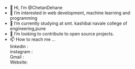 - 👋 Hi, I’m @ChetanDehane
- 👀 I’m interested in web development, machine learning and programming
- 🌱 I’m currently studying at smt. kashibai navale college of engineering,pune
- 💞️ I’m looking to contribute to open source projects.
- 📫 How to reach me ... <br>
      linkedin :<a href = https://www.linkedin.com/in/chetan-dehane-3651551aa/ target =" _blank"> </a> <br>
      instagram :<a href = https://www.instagram.com/chetan_dehane/   target =" _blank"> </a>       <br>
      Gmail : <a href = chetandehane007@gmail.com   target = "_blank"> </a>                     <br>
      Website: <a href = https://chetandehane.github.io/ targer = "_blank"> </a> 

<!---
ChetanDehane/ChetanDehane is a ✨ special ✨ repository because its `README.md` (this file) appears on your GitHub profile.
You can click the Preview link to take a look at your changes.
--->
